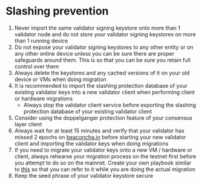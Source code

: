 # Slashing prevention

1. Never import the same validator signing keystore onto more than 1 validator node and do not store your validator signing keystores on more than 1 running device
2. Do not expose your validator signing keystores to any other entity or on any other online device unless you can be sure there are proper safeguards around them. This is so that you can be sure you retain full control over them
3. Always delete the keystores and any cached versions of it on your old device or VMs when doing migration
4. It is recommended to import the slashing protection database of your existing validator keys into a new validator client when performing client or hardware migrations
   * Always stop the validator client service before exporting the slashing protection database of your existing validator client
5. Consider using the doppelganger protection feature of your consensus layer client
6. Always wait for at least 15 minutes and verify that your validator has missed 2 epochs on [beaconcha.in](https://beaconcha.in/) before starting your new validator client and importing the validator keys when doing migrations
7. If you need to migrate your validator keys onto a new VM / hardware or client, always rehearse your migration process on the testnet first before you attempt to do so on the mainnet. Create your own playbook similar to [this](https://hackmd.io/0fAqTy8iSIKViJO5HOf3Nw) so that you can refer to it while you are doing the actual migration
8. Keep the seed phrase of your validator keystore secure
